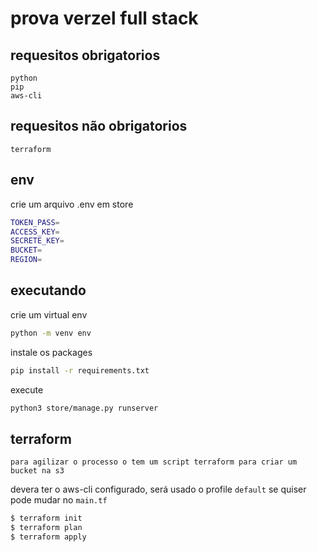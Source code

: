 # prova verzel full stack

## requesitos obrigatorios
```
python
pip
aws-cli
```

## requesitos não obrigatorios
```
terraform
```

## env
crie um arquivo .env em store
```bash
TOKEN_PASS=
ACCESS_KEY=
SECRETE_KEY=
BUCKET=
REGION=
```

## executando 

crie um virtual env
```bash
python -m venv env
```

instale os packages
```bash
pip install -r requirements.txt
```

execute
```bash
python3 store/manage.py runserver
```

## terraform
```
para agilizar o processo o tem um script terraform para criar um bucket na s3  
```

devera ter o aws-cli configurado, será usado o profile ```default``` se quiser pode mudar no ```main.tf```

```bash
$ terraform init
$ terraform plan
$ terraform apply
```



